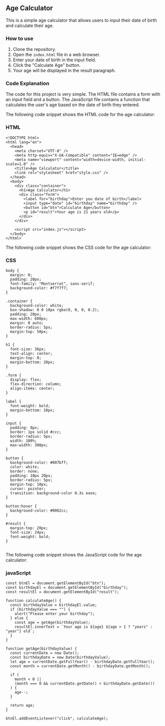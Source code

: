 ## Age Calculator

This is a simple age calculator that allows users to input their date of birth and calculate their age.

### How to use

1. Clone the repository.
2. Open the `index.html` file in a web browser.
3. Enter your date of birth in the input field.
4. Click the "Calculate Age" button.
5. Your age will be displayed in the result paragraph.

### Code Explanation

The code for this project is very simple. The HTML file contains a form with an input field and a button. The JavaScript file contains a function that calculates the user's age based on the date of birth they entered.

The following code snippet shows the HTML code for the age calculator:

### HTML

```
<!DOCTYPE html>
<html lang="en">
  <head>
    <meta charset="UTF-8" />
    <meta http-equiv="X-UA-Compatible" content="IE=edge" />
    <meta name="viewport" content="width=device-width, initial-scale=1.0" />
    <title>Age Calculator</title>
    <link rel="stylesheet" href="style.css" />
  </head>
  <body>
    <div class="container">
      <h1>Age Calculator</h1>
      <div class="form">
        <label for="birthday">Enter you date of birth</label>
        <input type="date" id="birthday" name="birthday" />
        <button id="btn">Calculate Age</button>
        <p id="result">Your age is 21 years old</p>
      </div>
    </div>

    <script src="index.js"></script>
  </body>
</html>
```

The following code snippet shows the CSS code for the age calculator:

### CSS

```
body {
  margin: 0;
  padding: 20px;
  font-family: "Montserrat", sans-serif;
  background-color: #f7f7f7;
}

.container {
  background-color: white;
  box-shadow: 0 0 10px rgba(0, 0, 0, 0.2);
  padding: 20px;
  max-width: 600px;
  margin: 0 auto;
  border-radius: 5px;
  margin-top: 50px;
}

h1 {
  font-size: 36px;
  text-align: center;
  margin-top: 0;
  margin-bottom: 20px;
}

.form {
  display: flex;
  flex-direction: column;
  align-items: center;
}

label {
  font-weight: bold;
  margin-bottom: 10px;
}

input {
  padding: 8px;
  border: 1px solid #ccc;
  border-radius: 5px;
  width: 100%;
  max-width: 300px;
}

button {
  background-color: #007bff;
  color: white;
  border: none;
  padding: 10px 20px;
  border-radius: 5px;
  margin-top: 10px;
  cursor: pointer;
  transition: background-color 0.3s ease;
}

button:hover {
  background-color: #0062cc;
}

#result {
  margin-top: 20px;
  font-size: 24px;
  font-weight: bold;
}


```

The following code snippet shows the JavaScript code for the age calculator:

### javaScript

```
const btnEl = document.getElementById("btn");
const birthdayEl = document.getElementById("birthday");
const resultEl = document.getElementById("result");

function calculateAge() {
  const birthdayValue = birthdayEl.value;
  if (birthdayValue === "") {
    alert("Please enter your birthday");
  } else {
    const age = getAge(birthdayValue);
    resultEl.innerText = `Your age is ${age} ${age > 1 ? "years" : "year"} old`;
  }
}

function getAge(birthdayValue) {
  const currentDate = new Date();
  const birthdayDate = new Date(birthdayValue);
  let age = currentDate.getFullYear() - birthdayDate.getFullYear();
  const month = currentDate.getMonth() - birthdayDate.getMonth();

  if (
    month < 0 ||
    (month === 0 && currentDate.getDate() < birthdayDate.getDate())
  ) {
    age--;
  }

  return age;
}

btnEl.addEventListener("click", calculateAge);
```
